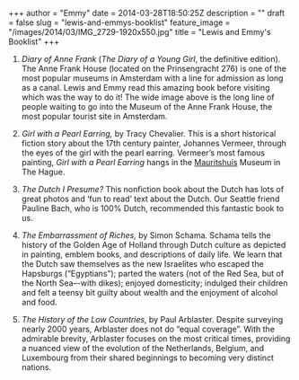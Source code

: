 +++
author = "Emmy"
date = 2014-03-28T18:50:25Z
description = ""
draft = false
slug = "lewis-and-emmys-booklist"
feature_image = "/images/2014/03/IMG_2729-1920x550.jpg"
title = "Lewis and Emmy's Booklist"
+++


1. *Diary of Anne Frank* (*The Diary of a Young Girl*, the definitive edition). The Anne Frank House (located on the Prinsengracht 276) is one of the most popular museums in Amsterdam with a line for admission as long as a canal. Lewis and Emmy read this amazing book before visiting which was the way to do it! The wide image above is the long line of people waiting to go into the Museum of the Anne Frank House, the most popular tourist site in Amsterdam.

2. *Girl with a Pearl Earring,* by Tracy Chevalier. This is a short historical fiction story about the 17th century painter, Johannes Vermeer, through the eyes of the girl with the pearl earring. Vermeer’s most famous painting, *Girl with a Pearl Earring* hangs in the [Mauritshuis](https://www.google.com/search?espv=210&es_sm=93&biw=1506&bih=735&q=mauritshuis&stick=H4sIAAAAAAAAAGOovnz8BQMDgwUHnxCnfq6-QVp6QUm8EgeImVJYlawln51spV-WWVyamBOfWFSiD8Tl-UXZVjn5yYklmfl5Lyc98rfbyKr5zCHn1dKF_64x3rvSDwDAP9izVQAAAA&sa=X&ei=PfAvU8fwIKPI0wXokYFw&ved=0CKEBEJsTKAIwEA) Museum in The Hague.

3. *The Dutch I Presume?* This nonfiction book about the Dutch has lots of great photos and ‘fun to read’ text about the Dutch. Our Seattle friend Pauline Bach, who is 100% Dutch, recommended this fantastic book to us.

4. *The Embarrassment of Riches,* by Simon Schama. Schama tells the history of the Golden Age of Holland through Dutch culture as depicted in painting, emblem books, and descriptions of daily life. We learn that the Dutch saw themselves as the new Israelites who escaped the Hapsburgs (“Egyptians”); parted the waters (not of the Red Sea, but of the North Sea–-with dikes); enjoyed domesticity; indulged their children and felt a teensy bit guilty about wealth and the enjoyment of alcohol and food.

5. *The History of the Low Countries,* by Paul Arblaster. Despite surveying nearly 2000 years, Arblaster does not do “equal coverage”. With the admirable brevity, Arblaster focuses on the most critical times, providing a nuanced view of the evolution of the Netherlands, Belgium, and Luxembourg from their shared beginnings to becoming very distinct nations.

